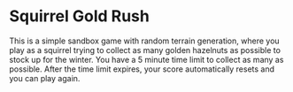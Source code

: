 # Squirrel Gold Rush
This is a simple sandbox game with random terrain generation, where you play
as a squirrel trying to collect as many golden hazelnuts as possible to stock
up for the winter. You have a 5 minute time limit to collect as many as possible.
After the time limit expires, your score automatically resets and you can play again.
